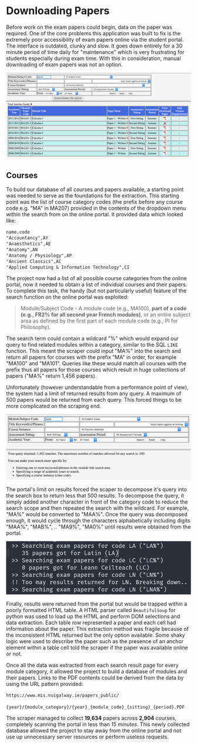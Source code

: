# Downloading Papers
Before work on the exam papers could begin, data on the paper was required. One of the core problems this application was built to fix is the extremely poor accessibility of exam papers online via the student portal. The interface is outdated, clunky and slow. It goes down entirely for a 30 minute period of time daily for "maintenance" which is very frustrating for students especially during exam time. With this in consideration, manual downloading of exam papers was not an option.

![Portal UI](assets/portal-ui.png)

## Courses
To build our database of all courses and papers available, a starting point was needed to serve as the foundations for the extraction. This starting point was the list of course category codes (the prefix before any course code e.g. "MA" in MA207) provided in the contents of the dropdown menu within the search from on the online portal. It provided data which looked like:

    name,code
    "Accountancy",AY
    "Anaesthetics",AE
    "Anatomy",AN
    "Anatomy / Physiology",AP
    "Ancient Classics",AC
    "Applied Computing & Information Technology",CI

The project now had a list of all possible course categories from the online portal, now it needed to obtain a list of individual courses and their papers. To complete this task, the handy (but not particularly useful) feature of the search function on the online portal was exploited:

> Module/Subject Code - A module code (e.g., MA100), **part of a code (e.g., FR2% for all second year French modules)**, or an entire subject area as defined by the first part of each module code (e.g., PI for Philosophy).

The search term could contain a wildcard "%" which would expand our query to find related modules within a category, similar to the SQL `LIKE` function. This meant the scraper could input "MA%" into the search and return all papers for  courses with the prefix "MA" in order, for example "MA100" and "MA101". Queries like these would match all courses with the prefix thus all papers for those courses which result in huge collections of papers ("MA%" return 1,456 papers). 

Unfortunately (however understandable from a performance point of view), the system had a limit of returned results from any query. A maximum of 500 papers would be returned from each query. This forced things to be more complicated on the scraping end.

![Portal result limit](assets/portal-limit.png)

The portal's limit on results forced the scaper to decompose it's query into the search box to return less that 500 results. To decompose the query, it simply added another character in front of the category code to reduce the search scope and then repeated the search with the wildcard. For example, "MA%" would be converted to "MAA%". Once the query was decomposed enough, it would cycle through the characters alphabetically including digits "MAA%", "MAB%", .. "MA9%", "MA0%" until results were obtained from the portal.

![Scraped decomposing query](assets/scraper-decomposing.png)

Finally, results were returned from the portal but would be trapped within a poorly formatted HTML table. A HTML parser called `BeautifulSoup` for python was used to load up the HTML and perform DOM selections and data extraction. Each table row represented a paper and each cell had information about the paper. This extraction method was fragile because of the inconsistent HTML returned but the only option available. Some shaky logic were used to describe the paper such as the presence of an anchor element within a table cell told the scraper if the paper was available online or not.

Once all the data was extracted from each search result page for every module category, it allowed the project to build a database of modules and their papers. Links to the PDF contents could be derived from the data by using the URL pattern provided:

    https://www.mis.nuigalway.ie/papers_public/
        {year}/{module_category}/{year}_{module_code}_{sitting}_{period}.PDF

The scraper managed to collect **19,634** papers across **2,904** courses, completely scanning the portal in less than *15 minutes*. This newly collected database allowed the project to stay away from the online portal and not use up unnecessary server resources or perform useless requests.